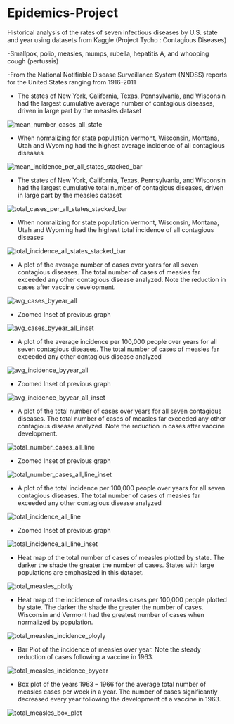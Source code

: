 # Epidemics-Project
Historical analysis of the rates of seven infectious diseases by U.S. state and year using datasets from Kaggle (Project Tycho : Contagious Diseases)

  -Smallpox, polio, measles, mumps, rubella, hepatitis A, and whooping cough (pertussis)
  
  -From the National Notifiable Disease Surveillance System (NNDSS) reports for the United States ranging from 1916-2011
  
  
  - The states of New York, California, Texas, Pennsylvania, and Wisconsin had the largest cumulative average number of contagious diseases, driven in large part by the measles dataset

![mean_number_cases_all_state](https://user-images.githubusercontent.com/48166327/58993286-f156e900-87a1-11e9-89ca-5d8fa11b0754.png)

  - When normalizing for state population Vermont, Wisconsin, Montana, Utah and Wyoming had the highest average incidence of all contagious diseases

![mean_incidence_per_all_states_stacked_bar](https://user-images.githubusercontent.com/48166327/58993293-f3b94300-87a1-11e9-8fad-84d2f392d8fd.png)

  - The states of New York, California, Texas, Pennsylvania, and Wisconsin had the largest cumulative total number of contagious diseases, driven in large part by the measles dataset

![total_cases_per_all_states_stacked_bar](https://user-images.githubusercontent.com/48166327/58993309-06cc1300-87a2-11e9-8345-3f5c9cf17ad5.png)

  - When normalizing for state population Vermont, Wisconsin, Montana, Utah and Wyoming had the highest total incidence of all contagious diseases

![total_incidence_all_states_stacked_bar](https://user-images.githubusercontent.com/48166327/58993310-0a5f9a00-87a2-11e9-8394-c56fb60a9457.png)

  - A plot of the average number of cases over years for all seven contagious diseases.  The total number of cases of measles far exceeded any other contagious disease analyzed. Note the reduction in cases after vaccine development. 

![avg_cases_byyear_all](https://user-images.githubusercontent.com/48166327/58993353-282cff00-87a2-11e9-8367-178f15d2b618.png)

  - Zoomed Inset of previous graph

![avg_cases_byyear_all_inset](https://user-images.githubusercontent.com/48166327/58993362-2b27ef80-87a2-11e9-98e3-e51a35f8c4ca.png)

  - A plot of the average incidence per 100,000 people over years for all seven contagious diseases.  The total number of cases of measles far exceeded any other contagious disease analyzed

![avg_incidence_byyear_all](https://user-images.githubusercontent.com/48166327/58993376-33802a80-87a2-11e9-8abb-aaab6527072d.png)

  - Zoomed Inset of previous graph

![avg_incidence_byyear_all_inset](https://user-images.githubusercontent.com/48166327/58993379-3549ee00-87a2-11e9-85c8-5e0e91d28629.png)

  - A plot of the total number of cases over years for all seven contagious diseases.  The total number of cases of measles far exceeded any other contagious disease analyzed. Note the reduction in cases after vaccine development. 

![total_number_cases_all_line](https://user-images.githubusercontent.com/48166327/58993393-4135b000-87a2-11e9-8fe1-58290d8526de.png)

  - Zoomed Inset of previous graph

![total_number_cases_all_line_inset](https://user-images.githubusercontent.com/48166327/58993401-472b9100-87a2-11e9-8940-ca23c81cde2b.png)

  - A plot of the total incidence per 100,000 people over years for all seven contagious diseases.  The total number of cases of measles far exceeded any other contagious disease analyzed

![total_incidence_all_line](https://user-images.githubusercontent.com/48166327/58993411-4f83cc00-87a2-11e9-9d2d-beaa4c8df778.png)

  - Zoomed Inset of previous graph

![total_incidence_all_line_inset](https://user-images.githubusercontent.com/48166327/58993413-51e62600-87a2-11e9-9f44-a416431468ba.png)

  - Heat map of the total number of cases of measles plotted by state.  The darker the shade the greater the number of cases.  States with large populations are emphasized in this dataset. 

![total_measles_plotly](https://user-images.githubusercontent.com/48166327/58993425-5ca0bb00-87a2-11e9-8ce9-187fe951ce96.png)

  - Heat map of the incidence of measles cases per 100,000 people plotted by state.  The darker the shade the greater the number of cases. Wisconsin and Vermont had the greatest number of cases when normalized by population. 

![total_measles_incidence_ployly](https://user-images.githubusercontent.com/48166327/58993430-5f031500-87a2-11e9-9542-d0e8fa66cd24.png)

  - Bar Plot of the incidence of measles over year.  Note the steady reduction of cases following a vaccine in 1963.

![total_measles_incidence_byyear](https://user-images.githubusercontent.com/48166327/58993419-56aada00-87a2-11e9-8418-7e8147a2361c.png)

  - Box plot of the years 1963 – 1966 for the average total number of measles cases per week in a year.  The number of cases significantly decreased every year following the development of a vaccine in 1963. 

![total_measles_box_plot](https://user-images.githubusercontent.com/48166327/58993440-64f8f600-87a2-11e9-9f13-ea217cf04c72.png)






